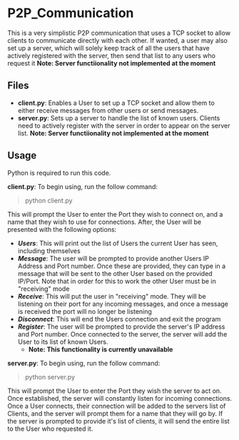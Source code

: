 # P2P_Communication

This is a very simplistic P2P communication that uses a TCP socket to allow clients to communicate directly with each other. If wanted, a user may also set up a server, which will solely keep track of all the users that have actively registered with the server, then send that list to any users who request it **Note: Server functiionality not implemented at the moment**

## Files

- **client.py**: Enables a User to set up a TCP socket and allow them to either receive messages from other users or send messages.
- **server.py**: Sets up a server to handle the list of known users. Clients need to actively register with the server in order to appear on the server list. **Note: Server functiionality not implemented at the moment**

## Usage

Python is required to run this code. 

**client.py**: To begin using, run the follow command:
> python client.py

This will prompt the User to enter the Port they wish to connect on, and a name that they wish to use for connections. After, the User will be presented with the following options:
- **_Users_**: This will print out the list of Users the current User has seen, including themselves
- **_Message_**: The user will be prompted to provide another Users IP Address and Port number. Once these are provided, they can type in a message that will be sent to the other User based on the provided IP/Port. Note that in order for this to work the other User must be in "receiving" mode
- **_Receive_**: This will put the user in "receiving" mode. They will be listening on their port for any incoming messages, and once a message is received the port will no longer be listening
- **_Disconnect_**: This will end the Users connection and exit the program
- **_Register_**: The user will be prompted to provide the server's IP address and Port number. Once connected to the server, the server will add the User to its list of known Users. 
    - **Note: This functionality is currently unavailable**


**server.py**: To begin using, run the follow command:
> python server.py

This will prompt the User to enter the Port they wish the server to act on. Once established, the server will constantly listen for incoming connections. Once a User connects, their connection will be added to the servers list of Clients, and the server will prompt them for a name that they will go by. If the server is prompted to provide it's list of clients, it will send the entire list to the User who requested it.



